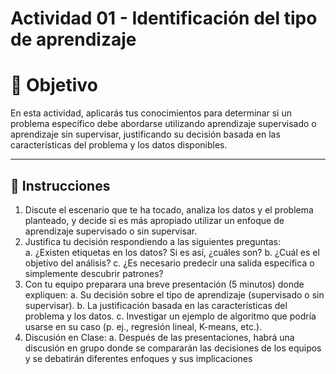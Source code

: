 # **Actividad 01 - Identificación del tipo de aprendizaje**

# 🎯 **Objetivo**
En esta actividad, aplicarás tus conocimientos para determinar si un problema específico debe abordarse utilizando aprendizaje supervisado o aprendizaje sin supervisar, justificando su decisión basada en las características del problema y los datos disponibles. 

---
## 📑 Instrucciones
1.	Discute el escenario que te ha tocado, analiza los datos y el problema planteado, y decide si es más apropiado utilizar un enfoque de aprendizaje supervisado o sin supervisar. 
2.	Justifica tu decisión respondiendo a las siguientes preguntas:  
a.	¿Existen etiquetas en los datos? Si es así, ¿cuáles son? 
b.	¿Cuál es el objetivo del análisis? 
c.	¿Es necesario predecir una salida específica o simplemente descubrir patrones? 
3.	Con tu equipo preparara una breve presentación (5 minutos) donde expliquen: 
a.	Su decisión sobre el tipo de aprendizaje (supervisado o sin supervisar). 
b.	La justificación basada en las características del problema y los datos. 
c.	Investigar un ejemplo de algoritmo que podría usarse en su caso (p. ej., regresión lineal, K-means, etc.). 
4.	Discusión en Clase: 
a.	Después de las presentaciones, habrá una discusión en grupo donde se compararán las decisiones de los equipos y se debatirán diferentes enfoques y sus implicaciones


